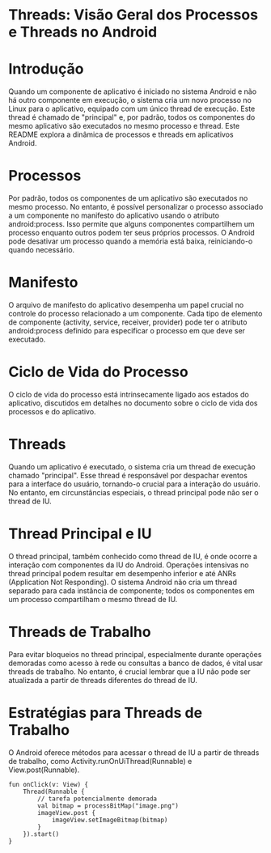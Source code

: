 # Threads: Visão Geral dos Processos e Threads no Android
# Introdução
Quando um componente de aplicativo é iniciado no sistema Android e não há outro componente em execução, o sistema cria um novo processo no Linux para o aplicativo, equipado com um único thread de execução. Este thread é chamado de "principal" e, por padrão, todos os componentes do mesmo aplicativo são executados no mesmo processo e thread. Este README explora a dinâmica de processos e threads em aplicativos Android.

# Processos
Por padrão, todos os componentes de um aplicativo são executados no mesmo processo. No entanto, é possível personalizar o processo associado a um componente no manifesto do aplicativo usando o atributo android:process. Isso permite que alguns componentes compartilhem um processo enquanto outros podem ter seus próprios processos. O Android pode desativar um processo quando a memória está baixa, reiniciando-o quando necessário.

# Manifesto
O arquivo de manifesto do aplicativo desempenha um papel crucial no controle do processo relacionado a um componente. Cada tipo de elemento de componente (activity, service, receiver, provider) pode ter o atributo android:process definido para especificar o processo em que deve ser executado.

# Ciclo de Vida do Processo
O ciclo de vida do processo está intrinsecamente ligado aos estados do aplicativo, discutidos em detalhes no documento sobre o ciclo de vida dos processos e do aplicativo.

# Threads
Quando um aplicativo é executado, o sistema cria um thread de execução chamado "principal". Esse thread é responsável por despachar eventos para a interface do usuário, tornando-o crucial para a interação do usuário. No entanto, em circunstâncias especiais, o thread principal pode não ser o thread de IU.

# Thread Principal e IU
O thread principal, também conhecido como thread de IU, é onde ocorre a interação com componentes da IU do Android. Operações intensivas no thread principal podem resultar em desempenho inferior e até ANRs (Application Not Responding). O sistema Android não cria um thread separado para cada instância de componente; todos os componentes em um processo compartilham o mesmo thread de IU.

# Threads de Trabalho
Para evitar bloqueios no thread principal, especialmente durante operações demoradas como acesso à rede ou consultas a banco de dados, é vital usar threads de trabalho. No entanto, é crucial lembrar que a IU não pode ser atualizada a partir de threads diferentes do thread de IU.

# Estratégias para Threads de Trabalho
O Android oferece métodos para acessar o thread de IU a partir de threads de trabalho, como Activity.runOnUiThread(Runnable) e View.post(Runnable).

```
fun onClick(v: View) {
    Thread(Runnable {
        // tarefa potencialmente demorada
        val bitmap = processBitMap("image.png")
        imageView.post {
            imageView.setImageBitmap(bitmap)
        }
    }).start()
}
```
